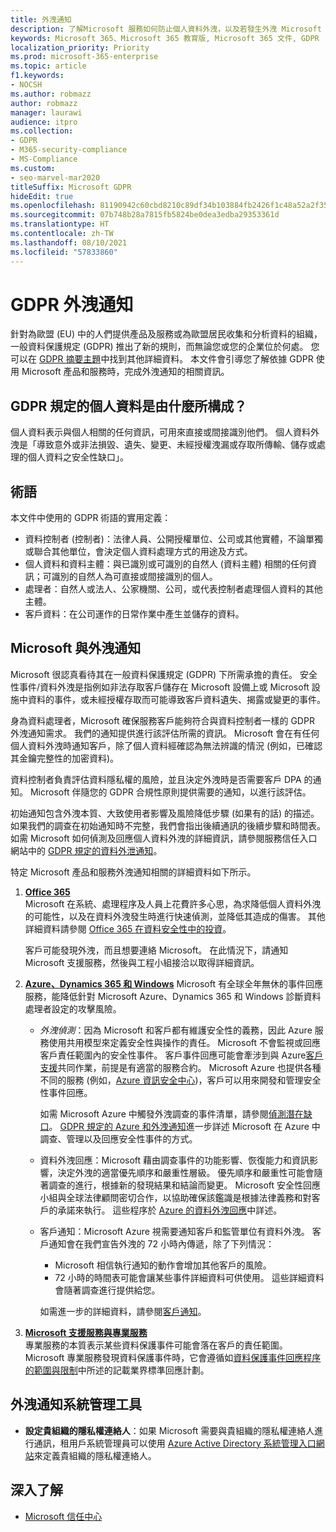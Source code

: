 ```yaml
---
title: 外洩通知
description: 了解Microsoft 服務如何防止個人資料外洩，以及若發生外洩 Microsoft 會如何回應和通知您。
keywords: Microsoft 365、Microsoft 365 教育版, Microsoft 365 文件, GDPR
localization_priority: Priority
ms.prod: microsoft-365-enterprise
ms.topic: article
f1.keywords:
- NOCSH
ms.author: robmazz
author: robmazz
manager: laurawi
audience: itpro
ms.collection:
- GDPR
- M365-security-compliance
- MS-Compliance
ms.custom:
- seo-marvel-mar2020
titleSuffix: Microsoft GDPR
hideEdit: true
ms.openlocfilehash: 81190942c60cbd8210c89df34b103884fb2426f1c48a52a2f35947852efc8155
ms.sourcegitcommit: 07b748b28a7815fb5824be0dea3edba29353361d
ms.translationtype: HT
ms.contentlocale: zh-TW
ms.lasthandoff: 08/10/2021
ms.locfileid: "57833860"
---
```

# <a name="gdpr-breach-notification"></a>GDPR 外洩通知

針對為歐盟 (EU) 中的人們提供產品及服務或為歐盟居民收集和分析資料的組織，一般資料保護規定 (GDPR) 推出了新的規則，而無論您或您的企業位於何處。 您可以在 [GDPR 摘要主題](gdpr.md)中找到其他詳細資料。 本文件會引導您了解依據 GDPR 使用 Microsoft 產品和服務時，完成外洩通知的相關資訊。

## <a name="what-constitute-a-breach-of-personal-data-under-the-gdpr"></a>GDPR 規定的個人資料是由什麼所構成？

個人資料表示與個人相關的任何資訊，可用來直接或間接識別他們。 個人資料外洩是「導致意外或非法損毀、遺失、變更、未經授權洩漏或存取所傳輸、儲存或處理的個人資料之安全性缺口」。

## <a name="terminology"></a>術語

本文件中使用的 GDPR 術語的實用定義：

- 資料控制者 (控制者)：法律人員、公開授權單位、公司或其他實體，不論單獨或聯合其他單位，會決定個人資料處理方式的用途及方式。  
- 個人資料和資料主體：與已識別或可識別的自然人 (資料主體) 相關的任何資訊；可識別的自然人為可直接或間接識別的個人。  
- 處理者：自然人或法人、公家機關、公司，或代表控制者處理個人資料的其他主體。  
- 客戶資料：在公司運作的日常作業中產生並儲存的資料。

## <a name="microsoft-and-breach-notification"></a>Microsoft 與外洩通知

Microsoft 很認真看待其在一般資料保護規定 (GDPR) 下所需承擔的責任。 安全性事件/資料外洩是指例如非法存取客戶儲存在 Microsoft 設備上或 Microsoft 設施中資料的事件，或未經授權存取而可能導致客戶資料遺失、揭露或變更的事件。

身為資料處理者，Microsoft 確保服務客戶能夠符合與資料控制者一樣的 GDPR 外洩通知需求。 我們的通知提供進行該評估所需的資訊。 Microsoft 會在有任何個人資料外洩時通知客戶，除了個人資料經確認為無法辨識的情況 (例如，已確認其金鑰完整性的加密資料)。

資料控制者負責評估資料隱私權的風險，並且決定外洩時是否需要客戶 DPA 的通知。 Microsoft 伴隨您的 GDPR 合規性原則提供需要的通知，以進行該評估。

初始通知包含外洩本質、大致使用者影響及風險降低步驟 (如果有的話) 的描述。 如果我們的調查在初始通知時不完整，我們會指出後續通訊的後續步驟和時間表。 如需 Microsoft 如何偵測及回應個人資料外洩的詳細資訊，請參閱服務信任入口網站中的 [GDPR 規定的資料外泄通知](https://servicetrust.microsoft.com/ViewPage/GDPRBreach)。

特定 Microsoft 產品和服務外洩通知相關的詳細資料如下所示。
  
1. **[Office 365](gdpr-breach-Office365.md)**  
    Microsoft 在系統、處理程序及人員上花費許多心思，為求降低個人資料外洩的可能性，以及在資料外洩發生時進行快速偵測，並降低其造成的傷害。 其他詳細資料請參閱 [Office 365 在資料安全性中的投資](/microsoft-365/compliance/gdpr-breach-office365#office-365-investments-in-data-security)。

    客戶可能發現外洩，而且想要連絡 Microsoft。 在此情況下，請通知 Microsoft 支援服務，然後與工程小組接洽以取得詳細資訊。

2. **[Azure、Dynamics 365 和 Windows](gdpr-breach-azure-dynamics-windows.md)** Microsoft 有全球全年無休的事件回應服務，能降低針對 Microsoft Azure、Dynamics 365 和 Windows 診斷資料處理者設定的攻擊風險。

    - *外洩偵測*：因為 Microsoft 和客戶都有維護安全性的義務，因此 Azure 服務使用共用模型來定義安全性與操作的責任。 Microsoft 不會監視或回應客戶責任範圍內的安全性事件。 客戶事件回應可能會牽涉到與 Azure[客戶支援](https://azure.microsoft.com/support/options/)共同作業，前提是有適當的服務合約。 Microsoft Azure 也提供各種不同的服務 (例如，[Azure 資訊安全中心](https://azure.microsoft.com/services/security-center/))，客戶可以用來開發和管理安全性事件回應。

        如需 Microsoft Azure 中觸發外洩調查的事件清單，請參閱[偵測潛在缺口](/microsoft-365/compliance/gdpr-breach-azure-dynamics-windows#detection-of-potential-breaches)。 [GDPR 規定的 Azure 和外洩通知](gdpr-breach-azure-dynamics-windows.md)進一步詳述 Microsoft 在 Azure 中調查、管理以及回應安全性事件的方式。

    - 資料外洩回應：Microsoft 藉由調查事件的功能影響、恢復能力和資訊影響，決定外洩的適當優先順序和嚴重性層級。 優先順序和嚴重性可能會隨著調查的進行，根據新的發現結果和結論而變更。
    Microsoft 安全性回應小組與全球法律顧問密切合作，以協助確保該鑑識是根據法律義務和對客戶的承諾來執行。 這些程序於 [Azure 的資料外洩回應](/microsoft-365/compliance/gdpr-breach-azure-dynamics-windows#azures-data-breach-response)中詳述。

    - 客戶通知：Microsoft Azure 視需要通知客戶和監管單位有資料外洩。 客戶通知會在我們宣告外洩的 72 小時內傳遞，除了下列情況：

        - Microsoft 相信執行通知的動作會增加其他客戶的風險。
        - 72 小時的時間表可能會讓某些事件詳細資料可供使用。 這些詳細資料會隨著調查進行提供給您。

        如需進一步的詳細資料，請參閱[客戶通知](/microsoft-365/compliance/gdpr-breach-azure-dynamics-windows#customer-notification)。

3. **[Microsoft 支援服務與專業服務](gdpr-breach-Microsoft-Support-Professional-Services.md)**  
    專業服務的本質表示某些資料保護事件可能會落在客戶的責任範圍。 Microsoft 專業服務發現資料保護事件時，它會遵循如[資料保護事件回應程序的範圍與限制](/microsoft-365/compliance/gdpr-breach-microsoft-support-professional-services#scope--limits-of-data-protection-incident-response-process)中所述的記載業界標準回應計劃。

## <a name="breach-notification-admin-tools"></a>外洩通知系統管理工具

- **設定貴組織的隱私權連絡人**：如果 Microsoft 需要與貴組織的隱私權連絡人進行通訊，租用戶系統管理員可以使用 [Azure Active Directory 系統管理入口網站](https://go.microsoft.com/fwlink/p/?linkid=2052736)來定義貴組織的隱私權連絡人。

## <a name="learn-more"></a>深入了解

- [Microsoft 信任中心](https://www.microsoft.com/trust-center/privacy/gdpr-overview)
